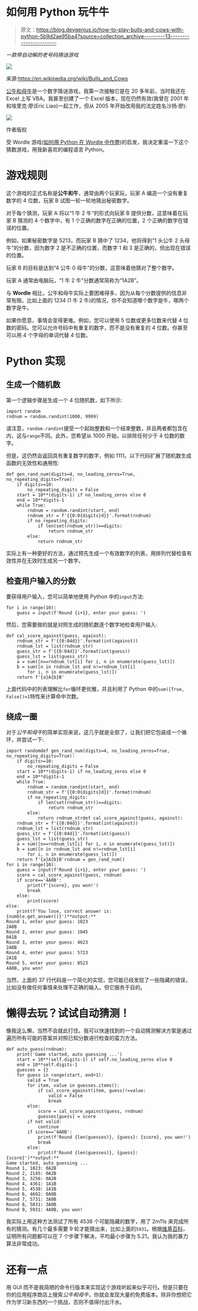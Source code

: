 # 如何用 Python 玩牛牛

> 原文：<https://blog.devgenius.io/how-to-play-bulls-and-cows-with-python-5b9d2ae95ba4?source=collection_archive---------13----------------------->

*一款带自动解的老号码猜谜游戏*

![](img/db09ea42cbe60c4f04207d910e31bf39.png)

来源:https://en.wikipedia.org/wiki/Bulls_and_Cows

[公牛和母牛](https://en.wikipedia.org/wiki/Bulls_and_Cows)是一个数字猜谜游戏，我第一次接触它是在 20 多年前，当时我还在 Excel 上写 VBA。我甚至创建了一个 Excel 版本，现在仍然有效(我曾在 2001 年和埃里克·廖(Eric Liao)一起工作，但从 2005 年开始改用我的法定姓名沙扬·廖):

![](img/b604fa69d9d74aa3ccb17cb54f02d5ea.png)

作者版权

受 Wordle 游戏([如何用 Python 在 Wordle 中作弊](/how-to-cheat-in-wordle-with-python-b72e8904f868))的启发，我决定重温一下这个猜数游戏，用我新喜欢的编程语言 Python。

# 游戏规则

这个游戏的正式名称是**公牛和牛**，通常由两个玩家玩，玩家 A 编造一个没有重复数字的 4 位数，玩家 B 试图一轮一轮地猜出秘密数字。

对于每个猜测，玩家 A 将以“1 牛 2 牛”的形式向玩家 B 提供分数，这意味着在玩家 B 猜测的 4 个数字中，有 1 个正确的数字在正确的位置，2 个正确的数字在错误的位置。

例如，如果秘密数字是 5213，而玩家 B 猜中了 1234，他将得到“1 头公牛 2 头母牛”的分数，因为数字 2 是不正确的位置，而数字 1 和 3 是正确的，但出现在错误的位置。

玩家 B 的目标是达到“4 公牛 0 母牛”的分数，这意味着他猜对了整个数字。

玩家 A 通常由电脑玩，“1 牛 2 牛”分数通常简称为“1A2B”。

与 **Wordle** 相比，公牛和母牛实际上要困难得多，因为从每个分数提供的信息非常有限。比如上面的 1234 (1 牛 2 牛)的情况，你不会知道哪个数字是牛，哪两个数字是牛。

如果你愿意，事情会变得更难。例如，您可以使用 5 位数或更多位数来代替 4 位数的密码。您可以允许号码中有重复的数字，而不是没有重复的 4 位数。你甚至可以用 4 个字母的单词代替 4 位数。

# Python 实现

## 生成一个随机数

第一个逻辑步骤是生成一个 4 位随机数，如下所示:

```
import random
rndnum = random.randint(1000, 9999)
```

请注意，`random.randint`接受一个起始整数和一个结束整数，并且两者都包含在内，这与`range`不同。此外，您希望从 1000 开始，以排除任何少于 4 位数的数字。

但是，这仍然会返回具有重复数字的数字，例如 1111。以下代码扩展了随机数生成函数的无效性和通用性:

```
def gen_rand_num(digits=4, no_leading_zeros=True, no_repeating_digits=True):
    if digits>=10:
        no_repeating_digits = False
    start = 10**(digits-1) if no_leading_zeros else 0
    end = 10**digits-1
    while True:
        rndnum = random.randint(start, end)
        rndnum_str = f'{{0:0{digits}d}}'.format(rndnum)
        if no_repeating_digits:
            if len(set(rndnum_str))==digits:
                return rndnum_str
        else:
            return rndnum_str
```

实际上有一种更好的方法，通过预先生成一个有效数字的列表，用排列代替检查有效性并在无效时生成另一个数字。

## 检查用户输入的分数

要获得用户输入，您可以简单地使用 Python 中的`input`方法:

```
for i in range(10):
    guess = input(f'Round {i+1}, enter your guess: ')
```

然后，您需要做的就是对照生成的随机数逐个数字地检查用户输入:

```
def cal_score_against(guess, against):
    rndnum_str = f'{{0:04d}}'.format(int(against))
    rndnum_lst = list(rndnum_str)
    guess_str = f'{{0:04d}}'.format(int(guess))
    guess_lst = list(guess_str)
    a = sum([n==rndnum_lst[i] for i, n in enumerate(guess_lst)])
    b = sum([n in rndnum_lst and n!=rndnum_lst[i]
        for i, n in enumerate(guess_lst)])
    return f'{a}A{b}B'
```

上面代码中的列表理解比`for`循环更优雅，并且利用了 Python 中的`sum([True, False])=1`特性来计算命中次数。

## 绕成一圈

对于*公牛和母牛*的简单实现来说，这几乎就是全部了，让我们把它包装成一个循环，并尝试一下:

```
import randomdef gen_rand_num(digits=4, no_leading_zeros=True, no_repeating_digits=True):
    if digits>=10:
        no_repeating_digits = False
    start = 10**(digits-1) if no_leading_zeros else 0
    end = 10**digits-1
    while True:
        rndnum = random.randint(start, end)
        rndnum_str = f'{{0:0{digits}d}}'.format(rndnum)
        if no_repeating_digits:
            if len(set(rndnum_str))==digits:
                return rndnum_str
        else:
            return rndnum_strdef cal_score_against(guess, against):
    rndnum_str = f'{{0:04d}}'.format(int(against))
    rndnum_lst = list(rndnum_str)
    guess_str = f'{{0:04d}}'.format(int(guess))
    guess_lst = list(guess_str)
    a = sum([n==rndnum_lst[i] for i, n in enumerate(guess_lst)])
    b = sum([n in rndnum_lst and n!=rndnum_lst[i]
        for i, n in enumerate(guess_lst)])
    return f'{a}A{b}B'rndnum = gen_rand_num()
for i in range(10):
    guess = input(f'Round {i+1}, enter your guess: ')
    score = cal_score_against(guess, rndnum)
    if score=='4A0B':
        print(f'{score}, you won!')
        break
    else:
        print(score)
else:
    print(f'You lose, correct answer is: {numble.get_answer()}')**output:**
Round 1, enter your guess: 1023
2A0B
Round 2, enter your guess: 1045
0A1B
Round 3, enter your guess: 4623
2A0B
Round 4, enter your guess: 5723
2A1B
Round 5, enter your guess: 8523
4A0B, you won!
```

当然，上面的 37 行代码是一个简化的实现，您可能已经发现了一些隐藏的错误，比如没有做任何事情来处理不正确的输入。但它服务于目的。

# 懒得去玩？试试自动猜测！

像我这么懒，当然不会就此打住。我可以快速找到的一个自动猜测解决方案是通过遍历所有可能的答案并对照已知分数进行检查的蛮力方法。

```
def auto_guess(rndnum):
    print('Game started, auto guessing ...')
    start = 10**(self.digits-1) if self.no_leading_zeros else 0
    end = 10**self.digits-1
    guesses = {}
    for guess in range(start, end+1):
        valid = True
        for item, value in guesses.items():
            if cal_score_against(item, guess)!=value:
                valid = False
                break
        else:
            score = cal_score_against(guess, rndnum)
            guesses[guess] = score
        if not valid:
            continue
        if score=='4A0B':
            print(f'Round {len(guesses)}, {guess}: {score}, you won!')
            break
        else:
            print(f'Round {len(guesses)}, {guess}: {score}')**output:**
Game started, auto guessing ...
Round 1, 1023: 0A2B
Round 2, 2145: 0A2B
Round 3, 3256: 0A2B
Round 4, 4361: 1A1B
Round 5, 4530: 1A1B
Round 6, 4602: 0A0B
Round 7, 5731: 3A0B
Round 8, 5831: 3A0B
Round 9, 5931: 4A0B, you won!
```

我实际上用这种方法测试了所有 4536 个可能隐藏的数字，用了 2m11s 来完成所有的猜测。有几个最多需要 9 轮才能猜出来，比如上面的`5931`。根据[维基百科](https://en.wikipedia.org/wiki/Bulls_and_Cows)，证明所有问题都可以在 7 个步骤下解决，平均最小步骤为 5.21。我认为我的暴力算法非常成功。

# 还有一点

用 GUI 而不是我简陋的命令行版本来实现这个游戏听起来似乎可行。但是只要在你的应用程序商店上搜索*公牛和母牛*，你就会发现大量的免费版本。除非你想把它作为学习新东西的一个挑战，否则不值得付出汗水。
